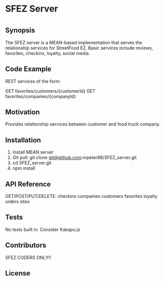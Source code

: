 # SFEZ Server
#
## Synopsis

The SFEZ server is a MEAN-based implementation that serves the relationship services for StreetFood EZ. Basic services include reviews, favorites, checkins, loyalty, social media.

## Code Example

REST services of the form:

GET favorites/customers/{customerId}
GET favorites/companies/{companyId}

## Motivation

Provides relationship services between customer and food truck company.

## Installation

1. Install MEAN server
2. Git pull: git clone git@github.com:mpeter88/SFEZ_server.git
4. cd SFEZ_server.git
5. npm install

## API Reference

GET/POST/PUT/DELETE:
checkins
companies
customers
favorites
loyalty
orders
sites

## Tests

No tests built in. Consider Kakapo.js

## Contributors

SFEZ CODERS ONLY!!

## License
